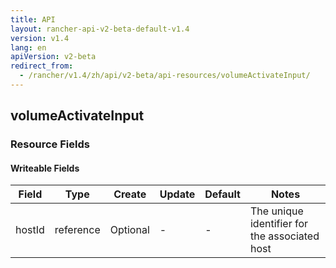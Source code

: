 ```yaml
---
title: API
layout: rancher-api-v2-beta-default-v1.4
version: v1.4
lang: en
apiVersion: v2-beta
redirect_from:
  - /rancher/v1.4/zh/api/v2-beta/api-resources/volumeActivateInput/
---
```


## volumeActivateInput



### Resource Fields

#### Writeable Fields

Field | Type | Create | Update | Default | Notes
---|---|---|---|---|---
hostId | reference | Optional | - | - | The unique identifier for the associated host



<br>
